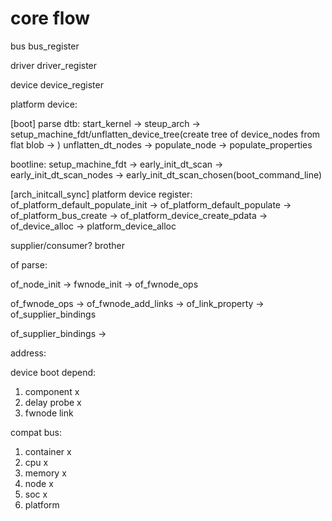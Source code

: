 # core flow


bus
bus_register



driver
driver_register




device
device_register




platform device:




[boot] parse dtb:
start_kernel ->
    steup_arch ->
        setup_machine_fdt/unflatten_device_tree(create tree of device_nodes from flat blob -> )
            unflatten_dt_nodes ->
                populate_node ->
                    populate_properties

bootline:
setup_machine_fdt ->
    early_init_dt_scan ->
        early_init_dt_scan_nodes ->
            early_init_dt_scan_chosen(boot_command_line)

[arch_initcall_sync] platform device register:
of_platform_default_populate_init ->
    of_platform_default_populate ->
        of_platform_bus_create ->
            of_platform_device_create_pdata ->
                of_device_alloc ->
                    platform_device_alloc


supplier/consumer? brother


of parse:

of_node_init ->
    fwnode_init ->
        of_fwnode_ops

of_fwnode_ops ->
    of_fwnode_add_links ->
        of_link_property ->
            of_supplier_bindings

of_supplier_bindings ->


address:


device boot depend:
1. component x
2. delay probe x
3. fwnode link


compat bus:
1. container x
2. cpu x
3. memory x
4. node x
5. soc x
6. platform



